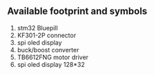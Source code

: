 ## Available footprint and symbols
 1. stm32 Bluepill
 2. KF301-2P connector
 3. spi oled display
 4. buck/boost converter
 5. TB6612FNG motor driver
 6. spi oled display 128*32

